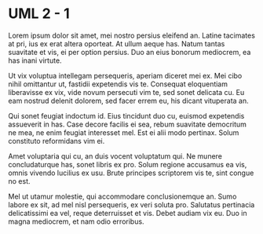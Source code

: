 # UML 2 - 1
Lorem ipsum dolor sit amet, mei nostro persius eleifend an. Latine tacimates at pri, ius ex erat altera oporteat. At ullum aeque has. Natum tantas suavitate et vis, ei per option persius. Duo an eius bonorum mediocrem, ea has inani virtute.

Ut vix voluptua intellegam persequeris, aperiam diceret mei ex. Mei cibo nihil omittantur ut, fastidii expetendis vis te. Consequat eloquentiam liberavisse ex vix, vide novum persecuti vim te, sed sonet delicata cu. Eu eam nostrud delenit dolorem, sed facer errem eu, his dicant vituperata an.

Qui sonet feugiat indoctum id. Eius tincidunt duo cu, euismod expetendis assueverit in has. Case decore facilis ei sea, rebum suavitate democritum ne mea, ne enim feugiat interesset mel. Est ei alii modo pertinax. Solum constituto reformidans vim ei.

Amet voluptaria qui cu, an duis vocent voluptatum qui. Ne munere concludaturque has, sonet libris ex pro. Solum regione accusamus ea vis, omnis vivendo lucilius ex usu. Brute principes scriptorem vis te, sint congue no est.

Mel ut utamur molestie, qui accommodare conclusionemque an. Sumo labore ex sit, ad mel nisl persequeris, ex veri soluta pro. Salutatus pertinacia delicatissimi ea vel, reque deterruisset et vis. Debet audiam vix eu. Duo in magna mediocrem, et nam odio erroribus.
  